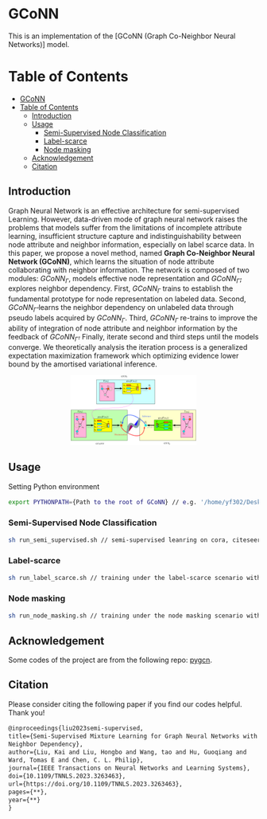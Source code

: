 # GCoNN
This is an implementation of the [GCoNN (Graph Co-Neighbor Neural Networks)] model.

Table of Contents
=================
<!--ts-->
- [GCoNN](#gconn)
- [Table of Contents](#table-of-contents)
  - [Introduction](#introduction)
  - [Usage](#usage)
    - [Semi-Supervised Node Classification](#semi-supervised-node-classification)
    - [Label-scarce](#label-scarce)
    - [Node masking](#node-masking)
  - [Acknowledgement](#acknowledgement)
  - [Citation](#citation)
<!--te-->

## Introduction
Graph Neural Network is an effective architecture for semi-supervised Learning. However, data-driven mode of
graph neural network raises the problems that models suffer from the limitations of incomplete attribute learning, insufficient structure capture and indistinguishability between node attribute and neighbor information, especially on label scarce data. In this paper, we propose a novel method, named **Graph Co-Neighbor Neural Network (GCoNN)**, which learns the situation of node attribute collaborating with neighbor information. The network is composed of two modules: $GCoNN_\Gamma$, models effective node
representation and $GCoNN_{\mathring{\Gamma}}$, explores neighbor dependency. First, $GCoNN_\Gamma$ trains to establish the fundamental prototype for node representation on labeled data. Second, $GCoNN_{\mathring{\Gamma}}$ learns the neighbor dependency on unlabeled data through pseudo labels acquired by $GCoNN_\Gamma$. Third, $GCoNN_\Gamma$ re-trains to improve the ability of integration of node attribute and neighbor information by the feedback of $GCoNN_{\mathring{\Gamma}}$. Finally, iterate second and third steps until the models converge. We theoretically analysis the iteration process is a generalized expectation maximization framework which optimizing evidence lower bound by the amortised variational inference. 
<p align="middle"><img width="50%" src="figures/frame.jpg"/></p>

## Usage

Setting Python environment
```bash
export PYTHONPATH={Path to the root of GCoNN} // e.g. '/home/yf302/Desktop/Kai/GCoNN'
```

### Semi-Supervised Node Classification

```bash
sh run_semi_supervised.sh // semi-supervised leanring on cora, citeseer, and pubmed dataset.
```

### Label-scarce
```bash
sh run_label_scarce.sh // training under the label-scarce scenario with different ratios
```
### Node masking
```bash
sh run_node_masking.sh // training under the node masking scenario with different ratios
```

## Acknowledgement
Some codes of the project are from the following repo: [pygcn](https://github.com/tkipf/pygcn).

## Citation
Please consider citing the following paper if you find our codes helpful. Thank you!
```
@inproceedings{liu2023semi-supervised,
title={Semi-Supervised Mixture Learning for Graph Neural Networks with Neighbor Dependency},
author={Liu, Kai and Liu, Hongbo and Wang, tao and Hu, Guoqiang and Ward, Tomas E and Chen, C. L. Philip},
journal={IEEE Transactions on Neural Networks and Learning Systems},
doi={10.1109/TNNLS.2023.3263463},
url={https://doi.org/10.1109/TNNLS.2023.3263463},
pages={**},
year={**}
}
```



